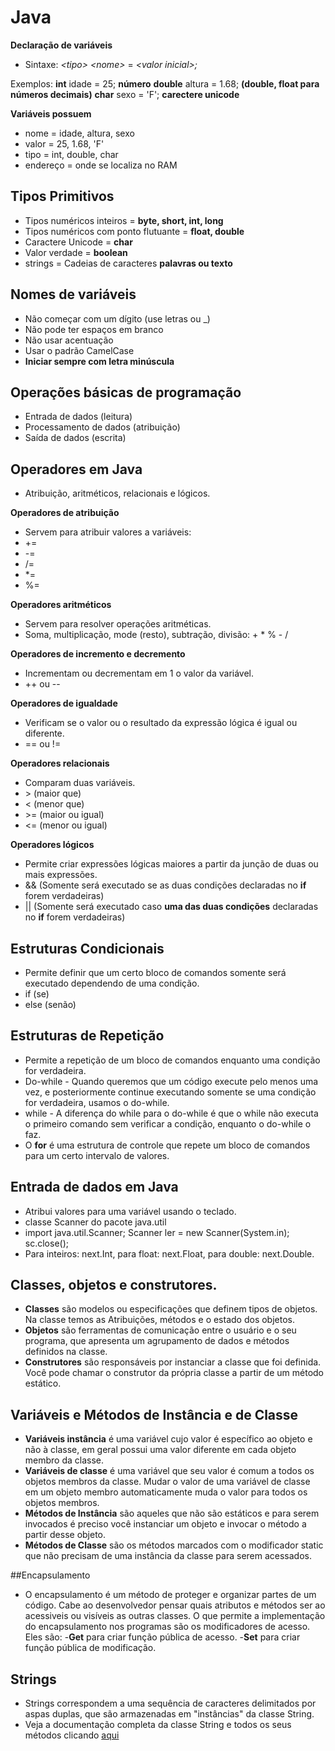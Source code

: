 # Java

**Declaração de variáveis**
- Sintaxe: *<*tipo*>* *<*nome*>* = *<*valor inicial*>;*

Exemplos:
**int** idade = 25; **número**
**double** altura = 1.68; **(double, float para números decimais)**
**char** sexo = 'F'; **carectere unicode**

**Variáveis possuem**
- nome = idade, altura, sexo
- valor = 25, 1.68, 'F'
- tipo = int, double, char
- endereço = onde se localiza no RAM

## Tipos Primitivos
 - Tipos numéricos inteiros = **byte, short, int, long**
 - Tipos numéricos com ponto flutuante = **float, double**
 - Caractere Unicode = **char**
 - Valor verdade = **boolean**
 - strings = Cadeias de caracteres **palavras ou texto**
 
 ## Nomes de variáveis
 - Não começar com um dígito (use letras ou _)
 - Não pode ter espaços em branco
 - Não usar acentuação 
 - Usar o padrão CamelCase 
 - **Iniciar sempre com letra minúscula**
 
 ## Operações básicas de programação
 - Entrada de dados (leitura)
 - Processamento de dados (atribuição)
 - Saída de dados (escrita)
 
 ## Operadores em Java
-  Atribuição, aritméticos, relacionais e lógicos.

**Operadores de atribuição**
- Servem para atribuir valores a variáveis: 
- +=
- -=
- /=
- *=
- %=

**Operadores aritméticos**
- Servem para resolver operações aritméticas.
- Soma, multiplicação, mode (resto), subtração, divisão: + * % - /

**Operadores de incremento e decremento**
- Incrementam ou decrementam em 1 o valor da variável.
- ++ ou --

**Operadores de igualdade**
- Verificam se o valor ou o resultado da expressão lógica é igual ou diferente.
- == ou !=

**Operadores relacionais**
- Comparam duas variáveis.
- &gt; (maior que)
- &lt; (menor que)
- &gt;= (maior ou igual)
- &lt;= (menor ou igual)

**Operadores lógicos**
-  Permite criar expressões lógicas maiores a partir da junção de duas ou mais expressões.
- && (Somente será executado se as duas condições declaradas no **if** forem verdadeiras)
- || (Somente será executado caso **uma das duas condições** declaradas no **if** forem verdadeiras)

## Estruturas Condicionais
- Permite definir que um certo bloco de comandos somente será executado dependendo de uma condição.
- if (se)
- else (senão)

## Estruturas de Repetição
- Permite a repetição de um bloco de comandos enquanto uma condição for verdadeira.
- Do-while - Quando queremos que um código execute pelo menos uma vez, e posteriormente continue executando somente se uma condição for verdadeira, usamos o do-while.
- while - A diferença do while para o do-while é que o while não executa o primeiro comando sem verificar a condição, enquanto o do-while o faz.
- O **for** é uma estrutura de controle que repete um bloco de comandos para um certo intervalo de valores.

## Entrada de dados em Java
- Atribui valores para uma variável usando o teclado.
- classe Scanner do pacote java.util
- import java.util.Scanner;
    Scanner ler = new Scanner(System.in);
         sc.close();
- Para inteiros: next.Int, para float: next.Float, para double: next.Double.

## Classes, objetos e construtores.
- **Classes** são modelos ou especificações que definem tipos de objetos. Na classe temos as Atribuições, métodos e o estado dos objetos.
- **Objetos** são ferramentas de comunicação entre o usuário e o seu programa, que apresenta um agrupamento de dados e métodos definidos na classe.
- **Construtores** são responsáveis por instanciar a classe que foi definida. Você pode chamar o construtor da própria classe a partir de um método estático.

## Variáveis e Métodos de Instância e de Classe
- **Variáveis instância** é uma variável cujo valor é específico ao objeto e não à classe, em geral possui uma valor diferente em cada objeto membro da classe.
- **Variáveis de classe** é uma variável que seu valor é comum a todos os objetos membros da classe. Mudar o valor de uma variável de classe em um objeto membro automaticamente muda o valor para todos os objetos membros.
- **Métodos de Instância** são aqueles que não são estáticos e para serem invocados é preciso você instanciar um objeto e invocar o método a partir desse objeto.
- **Métodos de Classe** são os métodos marcados com o modificador static que não precisam de uma instância da classe para serem acessados. 

##Encapsulamento
- O encapsulamento é um método de proteger e organizar partes de um código. Cabe ao desenvolvedor pensar quais atributos e métodos ser
ao acessiveis ou visíveis as outras classes. O que permite a implementação do encapsulamento nos programas são os modificadores de acesso. Eles são:
-**Get** para criar função pública de acesso.
-**Set** para criar função pública de modificação.

## Strings
- Strings correspondem a uma sequência de caracteres delimitados por aspas duplas, que são armazenadas em "instâncias" da classe String.
- Veja a documentação completa da classe String e todos os seus métodos clicando [aqui](http://download.oracle.com/javase/1.5.0/docs/api/java/lang/String.html)


